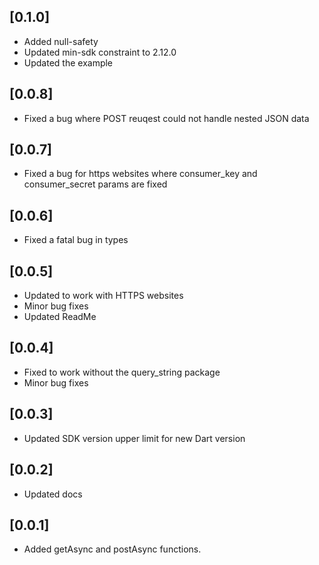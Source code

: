 ## [0.1.0]
* Added null-safety
* Updated min-sdk constraint to 2.12.0
* Updated the example

## [0.0.8]
* Fixed a bug where POST reuqest could not handle nested JSON data

## [0.0.7]
* Fixed a bug for https websites where consumer_key and consumer_secret params are fixed

## [0.0.6]
* Fixed a fatal bug in types

## [0.0.5]
* Updated to work with HTTPS websites
* Minor bug fixes
* Updated ReadMe

## [0.0.4]
* Fixed to work without the query_string package
* Minor bug fixes

## [0.0.3]
* Updated SDK version upper limit for new Dart version

## [0.0.2]
* Updated docs

## [0.0.1]
* Added getAsync and postAsync functions.


